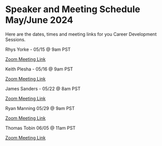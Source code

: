 # Speaker and Meeting Schedule May/June 2024

<p>Here are the dates, times and meeting links for you Career Development Sessions.</p>
<p>Rhys Yorke - 05/15 @ 9am PST</p>
<p><a class="inline_disabled" href="https://www.google.com/url?q=https://us02web.zoom.us/j/88499512933?pwd%3DUGx5VDZid20yQTJwUFI0bTYzdjdkQT09&amp;sa=D&amp;source=calendar&amp;ust=1715606759857435&amp;usg=AOvVaw3IBEgeURrxMZtla6OhEAn8" target="_blank">Zoom Meeting Link</a></p>
<p>Keith Plesha - 05/16 @ 9am PST</p>
<p><a class="inline_disabled" href="https://us02web.zoom.us/j/88499512933?pwd=UGx5VDZid20yQTJwUFI0bTYzdjdkQT09" target="_blank">Zoom Meeting Link</a></p>
<p>James Sanders - 05/22 @ 8am PST</p>
<p><a class="inline_disabled" href="https://us02web.zoom.us/j/88499512933?pwd=UGx5VDZid20yQTJwUFI0bTYzdjdkQT09" target="_blank">Zoom Meeting Link</a></p>
<p>Ryan Manning 05/29 @ 9am PST</p>
<p><a class="inline_disabled" href="https://us02web.zoom.us/j/88499512933?pwd=UGx5VDZid20yQTJwUFI0bTYzdjdkQT09" target="_blank">Zoom Meeting Link</a></p>
<p>Thomas Tobin 06/05 @ 11am PST</p>
<p><a class="inline_disabled" href="https://us02web.zoom.us/j/88499512933?pwd=UGx5VDZid20yQTJwUFI0bTYzdjdkQT09" target="_blank">Zoom Meeting Link</a></p>
<p>&nbsp;</p>
<p>&nbsp;</p>